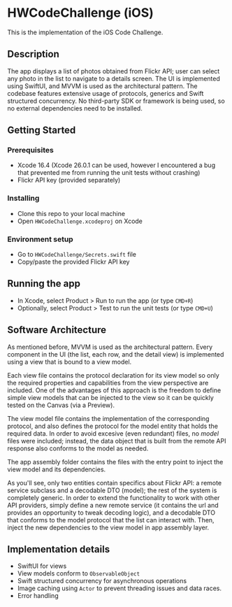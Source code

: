 # HWCodeChallenge (iOS)

This is the implementation of the iOS Code Challenge.

## Description

The app displays a list of photos obtained from Flickr API; user can select any photo in the list to navigate to a details screen. 
The UI is implemented using SwiftUI, and MVVM is used as the architectural pattern. The codebase features extensive usage of protocols, generics and Swift structured concurrency.
No third-party SDK or framework is being used, so no external dependencies need to be installed.

## Getting Started

### Prerequisites

* Xcode 16.4 (Xcode 26.0.1 can be used, however I encountered a bug that prevented me from running the unit tests without crashing)
* Flickr API key (provided separately)

### Installing

* Clone this repo to your local machine
* Open `HWCodeChallenge.xcodeproj` on Xcode

### Environment setup

* Go to `HWCodeChallenge/Secrets.swift` file
* Copy/paste the provided Flickr API key

## Running the app

* In Xcode, select Product > Run to run the app (or type `CMD+R`)
* Optionally, select Product > Test to run the unit tests (or type `CMD+U`)

## Software Architecture

As mentioned before, MVVM is used as the architectural pattern. Every component in the UI (the list, each row, and the detail view) is implemented using a view that is bound to a view model. 

Each view file contains the protocol declaration for its view model so only the required properties and capabilities
from the view perspective are included. One of the advantages of this approach is the freedom to define simple view models that can be injected to the view so
it can be quickly tested on the Canvas (via a Preview). 

The view model file contains the implementation of the corresponding protocol, and also defines the protocol
for the model entity that holds the required data. In order to avoid excesive (even redundant) files, no _model_ files were included; instead, the data object
that is built from the remote API response also conforms to the model as needed.

The app assembly folder contains the files with the entry point to inject the view model and its dependencies.

As you'll see, only two entities contain specifics about Flickr API: a remote service subclass and a decodable DTO (model); the rest of the system is completely generic.
In order to extend the functionality to work with other API providers, simply define a new remote service (it contains the url and provides an opportunity to tweak
decoding logic), and a decodable DTO that conforms to the model protocol that the list can interact with. Then, inject the new dependencies to the view model in app
assembly layer.

## Implementation details

* SwiftUI for views
* View models conform to `ObservableObject`
* Swift structured concurrency for asynchronous operations
* Image caching using `Actor` to prevent threading issues and data races.
* Error handling
